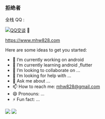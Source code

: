 ### 拒绝者


全栈
QQ : 

<a target="_blank" href="http://wpa.qq.com/msgrd?v=3&uin=898658615&site=qq&menu=yes"><img border="0" src="http://wpa.qq.com/pa?p=2:898658615:51" alt="QQ交谈" title="QQ交谈"/></a>
🌱

https://www.mhw828.com


Here are some ideas to get you started:

- 🔭 I’m currently working on android
- 🌱 I’m currently learning android ,flutter
- 👯 I’m looking to collaborate on ...
- 🤔 I’m looking for help with ...
- 💬 Ask me about ...
- 📫 How to reach me: mhw828@gmail.com
- 😄 Pronouns: ...
- ⚡ Fun fact: ...


<img align="center" src="https://github-readme-stats.vercel.app/api/top-langs/?username=m-maohuawei&theme=light&count_private=true&layout=compact"/>

<img align="center" src="https://github-readme-stats.vercel.app/api?username=m-maohuawei&show_icons=true&icon_color=0366d6&text_color=24292e&bg_color=ffffff&hide_title=true" />



